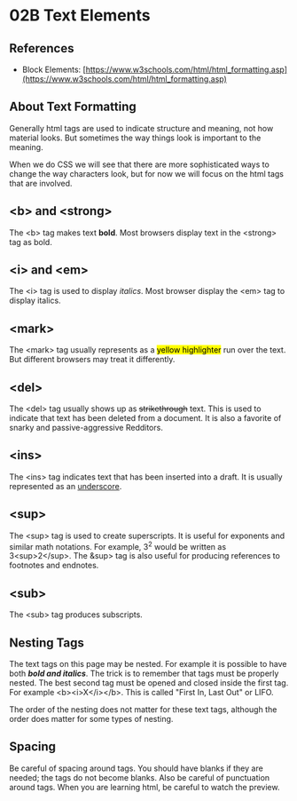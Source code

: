 # 02B Text Elements

## References


* Block Elements: [https://www.w3schools.com/html/html_formatting.asp](https://www.w3schools.com/html/html_formatting.asp)

## About Text Formatting

Generally html tags are used to indicate structure and meaning, not how material looks.  But sometimes the way things look is important to the meaning.

When we do CSS we will see that there are more sophisticated ways to change the way characters look, but for now we will focus on the html tags that are involved.

## &lt;b&gt; and &lt;strong&gt;

The &lt;b> tag makes text **bold**.  Most browsers display text in the &lt;strong> tag as bold.

## &lt;i> and &lt;em>

The &lt;i> tag is used to display *italics*.  Most browser display the &lt;em> tag to display italics.

## &lt;mark> 

The &lt;mark> tag usually represents as a <mark>yellow highlighter</mark> run over the text.  But different browsers may treat it differently.

## &lt;del>

The &lt;del> tag usually shows up as <del>strikethrough</del> text.  This is used to indicate that text has been deleted from a document.  It is also a favorite of snarky and passive-aggressive Redditors. 

## &lt;ins>

The &lt;ins> tag indicates text that has been inserted into a draft.  It is usually represented as an <ins>underscore</ins>.

## &lt;sup>

The &lt;sup> tag is used to create superscripts.  It is useful for exponents and similar math notations.  For example, 3<sup>2</sup> would be written as 3&lt;sup>2&lt;/sup>.  The &sup> tag is also useful for producing references to footnotes and endnotes.

## &lt;sub>

The &lt;sub> tag produces subscripts.  


## Nesting Tags

The text tags on this page may be nested.  For example it is possible to have both <b><i>bold and italics</i></b>.  The trick is to remember that tags must be properly nested.  The best second tag must be opened and closed inside the first tag.  For example &lt;b>&lt;i>X&lt;/i>&lt;/b>. This is called "First In, Last Out" or LIFO.

The order of the nesting does not matter for these text tags, although the order does matter for some types of nesting.

## Spacing

Be careful of spacing around tags.  You should have blanks if they are needed; the tags do not become blanks.  Also be careful of punctuation around tags.  When you are learning html, be careful to watch the preview.